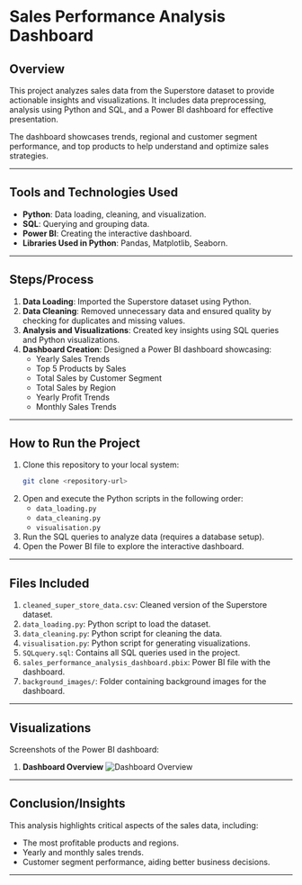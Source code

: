 # Sales Performance Analysis Dashboard

## **Overview**
This project analyzes sales data from the Superstore dataset to provide actionable insights and visualizations. It includes data preprocessing, analysis using Python and SQL, and a Power BI dashboard for effective presentation.

The dashboard showcases trends, regional and customer segment performance, and top products to help understand and optimize sales strategies.

---

## **Tools and Technologies Used**
- **Python**: Data loading, cleaning, and visualization.
- **SQL**: Querying and grouping data.
- **Power BI**: Creating the interactive dashboard.
- **Libraries Used in Python**: Pandas, Matplotlib, Seaborn.

---

## **Steps/Process**
1. **Data Loading**: Imported the Superstore dataset using Python.
2. **Data Cleaning**: Removed unnecessary data and ensured quality by checking for duplicates and missing values.
3. **Analysis and Visualizations**: Created key insights using SQL queries and Python visualizations.
4. **Dashboard Creation**: Designed a Power BI dashboard showcasing:
   - Yearly Sales Trends
   - Top 5 Products by Sales
   - Total Sales by Customer Segment
   - Total Sales by Region
   - Yearly Profit Trends
   - Monthly Sales Trends

---

## **How to Run the Project**
1. Clone this repository to your local system:
   ```bash
   git clone <repository-url>
   ```
2. Open and execute the Python scripts in the following order:
   - `data_loading.py`
   - `data_cleaning.py`
   - `visualisation.py`
3. Run the SQL queries to analyze data (requires a database setup).
4. Open the Power BI file to explore the interactive dashboard.

---

## **Files Included**
1. `cleaned_super_store_data.csv`: Cleaned version of the Superstore dataset.
2. `data_loading.py`: Python script to load the dataset.
3. `data_cleaning.py`: Python script for cleaning the data.
4. `visualisation.py`: Python script for generating visualizations.
5. `SQLquery.sql`: Contains all SQL queries used in the project.
6. `sales_performance_analysis_dashboard.pbix`: Power BI file with the dashboard.
7. `background_images/`: Folder containing background images for the dashboard.

---

## **Visualizations**
Screenshots of the Power BI dashboard:

1. **Dashboard Overview**
   ![Dashboard Overview](dashboard_screenshot.png)

---

## **Conclusion/Insights**
This analysis highlights critical aspects of the sales data, including:
- The most profitable products and regions.
- Yearly and monthly sales trends.
- Customer segment performance, aiding better business decisions.

---

